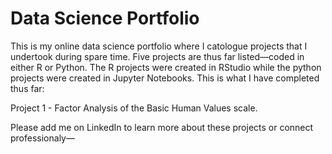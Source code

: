 # Data Science Portfolio
This is my online data science portfolio where I catologue projects that I undertook during spare time. Five projects are thus far listed—coded in either R or Python. The R projects were created in RStudio while the python projects were created in Jupyter Notebooks. This is what I have completed thus far:

Project 1 - Factor Analysis of the Basic Human Values scale. 

Please add me on LinkedIn to learn more about these projects or connect professionaly—
